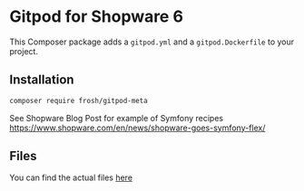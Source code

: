 # Gitpod for Shopware 6

This Composer package adds a `gitpod.yml` and a `gitpod.Dockerfile` to your project.

## Installation

```bash
composer require frosh/gitpod-meta
```

See Shopware Blog Post for example of Symfony recipes https://www.shopware.com/en/news/shopware-goes-symfony-flex/

## Files

You can find the actual files [here](https://github.com/shopware/recipes/tree/main/frosh/gitpod-meta/6.4)
